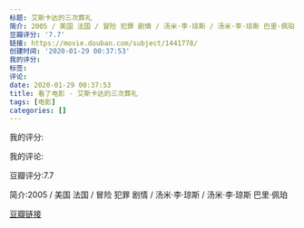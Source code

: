 ```yaml
---
标题: 艾斯卡达的三次葬礼
简介: 2005 / 美国 法国 / 冒险 犯罪 剧情 / 汤米·李·琼斯 / 汤米·李·琼斯 巴里·佩珀
豆瓣评分: '7.7'
链接: https://movie.douban.com/subject/1441778/
创建时间: '2020-01-29 00:37:53'
我的评分:
标签:
评论:
date: 2020-01-29 00:37:53
title: 看了电影 - 艾斯卡达的三次葬礼
tags: [电影]
categories: []
---
```


我的评分:

我的评论:

豆瓣评分:7.7

简介:2005 / 美国 法国 / 冒险 犯罪 剧情 / 汤米·李·琼斯 / 汤米·李·琼斯 巴里·佩珀

[豆瓣链接](https://movie.douban.com/subject/1441778/)

